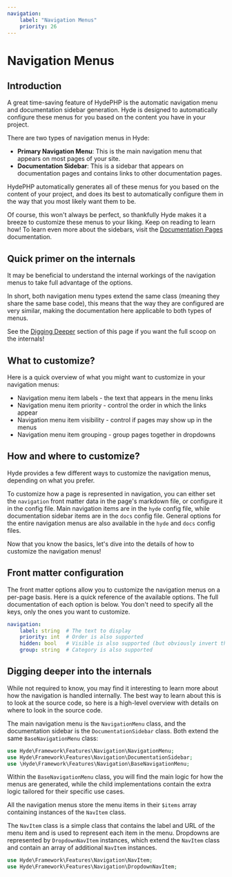 ```yaml
---
navigation:
    label: "Navigation Menus"
    priority: 26
---
```


# Navigation Menus

## Introduction

A great time-saving feature of HydePHP is the automatic navigation menu and documentation sidebar generation.
Hyde is designed to automatically configure these menus for you based on the content you have in your project.

There are two types of navigation menus in Hyde:

- **Primary Navigation Menu**: This is the main navigation menu that appears on most pages of your site.
- **Documentation Sidebar**: This is a sidebar that appears on documentation pages and contains links to other documentation pages.

HydePHP automatically generates all of these menus for you based on the content of your project,
and does its best to automatically configure them in the way that you most likely want them to be.

Of course, this won't always be perfect, so thankfully Hyde makes it a breeze to customize these menus to your liking.
Keep on reading to learn how! To learn even more about the sidebars, visit the [Documentation Pages](documentation-pages) documentation.

## Quick primer on the internals

It may be beneficial to understand the internal workings of the navigation menus to take full advantage of the options.

In short, both navigation menu types extend the same class (meaning they share the same base code), this means that the way
they are configured are very similar, making the documentation here applicable to both types of menus.

See the [Digging Deeper](#digging-deeper-into-the-internals) section of this page if you want the full scoop on the internals!

## What to customize?

Here is a quick overview of what you might want to customize in your navigation menus:

- Navigation menu item labels - the text that appears in the menu links
- Navigation menu item priority - control the order in which the links appear
- Navigation menu item visibility - control if pages may show up in the menus
- Navigation menu item grouping - group pages together in dropdowns

## How and where to customize?

Hyde provides a few different ways to customize the navigation menus, depending on what you prefer.

To customize how a page is represented in navigation, you can either set the `navigation` front matter data in the page's markdown file,
or configure it in the config file. Main navigation items are in the `hyde` config file, while documentation sidebar items are in the `docs` config file.
General options for the entire navigation menus are also available in the `hyde` and `docs` config files. 

Now that you know the basics, let's dive into the details of how to customize the navigation menus!

## Front matter configuration

The front matter options allow you to customize the navigation menus on a per-page basis. 
Here is a quick reference of the available options. The full documentation of each option is below.
You don't need to specify all the keys, only the ones you want to customize.

```yaml
navigation:
    label: string  # The text to display
    priority: int  # Order is also supported
    hidden: bool   # Visible is also supported (but obviously invert the value)
    group: string  # Category is also supported
```

## Digging deeper into the internals

While not required to know, you may find it interesting to learn more about how the navigation is handled internally.
The best way to learn about this is to look at the source code, so here is a high-level overview with details on where to look in the source code.

The main navigation menu is the `NavigationMenu` class, and the documentation sidebar is the `DocumentationSidebar` class.
Both extend the same `BaseNavigationMenu` class:

```php
use Hyde\Framework\Features\Navigation\NavigationMenu;
use Hyde\Framework\Features\Navigation\DocumentationSidebar;
use \Hyde\Framework\Features\Navigation\BaseNavigationMenu;
```

Within the `BaseNavigationMenu` class, you will find the main logic for how the menus are generated,
while the child implementations contain the extra logic tailored for their specific use cases.

All the navigation menus store the menu items in their `$items` array containing instances of the `NavItem` class.

The `NavItem` class is a simple class that contains the label and URL of the menu item and is used to represent each item in the menu.
Dropdowns are represented by `DropdownNavItem` instances, which extend the `NavItem` class and contain an array of additional `NavItem` instances.

```php
use Hyde\Framework\Features\Navigation\NavItem;
use Hyde\Framework\Features\Navigation\DropdownNavItem;
```
